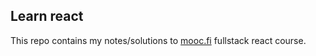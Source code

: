 ## Learn react
This repo contains my notes/solutions to [mooc.fi](https://fullstackopen.com) fullstack react course.
